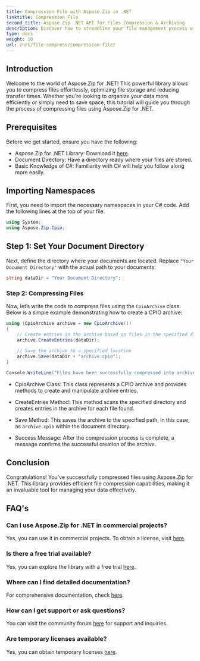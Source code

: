 ```yaml
---
title: Compression File with Aspose.Zip in .NET
linktitle: Compression File
second_title: Aspose.Zip .NET API for Files Compression & Archiving
description: Discover how to streamline your file management process with Aspose.Zip for .NET. This detailed guide walks you through the steps of compressing files.
type: docs
weight: 10
url: /net/file-compress/compression-file/
---
```

## Introduction

Welcome to the world of Aspose.Zip for .NET! This powerful library allows you to compress files effortlessly, optimizing file storage and reducing transfer times. Whether you're looking to organize your data more efficiently or simply need to save space, this tutorial will guide you through the process of compressing files using Aspose.Zip for .NET.

## Prerequisites

Before we get started, ensure you have the following:

- Aspose.Zip for .NET Library: Download it [here](https://releases.aspose.com/zip/net/).
- Document Directory: Have a directory ready where your files are stored.
- Basic Knowledge of C#: Familiarity with C# will help you follow along more easily.

## Importing Namespaces

First, you need to import the necessary namespaces in your C# code. Add the following lines at the top of your file:

```csharp
using System;
using Aspose.Zip.Cpio;
```

## Step 1: Set Your Document Directory

Next, define the directory where your documents are located. Replace `"Your Document Directory"` with the actual path to your documents:

```csharp
string dataDir = "Your Document Directory";
```

### Step 2: Compressing Files

Now, let’s write the code to compress files using the `CpioArchive` class. Below is a simple example demonstrating how to create a CPIO archive:

```csharp
using (CpioArchive archive = new CpioArchive())
{
    // Create entries in the archive based on files in the specified directory
    archive.CreateEntries(dataDir);
    
    // Save the archive to a specified location
    archive.Save(dataDir + "archive.cpio");
}

Console.WriteLine("Files have been successfully compressed into archive.cpio!");
```

- CpioArchive Class: This class represents a CPIO archive and provides methods to create and manipulate archive entries.
  
- CreateEntries Method: This method scans the specified directory and creates entries in the archive for each file found.
  
- Save Method: This saves the archive to the specified path, in this case, as `archive.cpio` within the document directory.
  
- Success Message: After the compression process is complete, a message confirms the successful creation of the archive.

## Conclusion

Congratulations! You’ve successfully compressed files using Aspose.Zip for .NET. This library provides efficient file compression capabilities, making it an invaluable tool for managing your data effectively.

## FAQ's

### Can I use Aspose.Zip for .NET in commercial projects?
Yes, you can use it in commercial projects. To obtain a license, visit [here](https://purchase.aspose.com/buy).

### Is there a free trial available?
Yes, you can explore the library with a free trial [here](https://releases.aspose.com/).

### Where can I find detailed documentation?
For comprehensive documentation, check [here](https://reference.aspose.com/zip/net/).

### How can I get support or ask questions?
You can visit the community forum [here](https://forum.aspose.com/c/zip/37) for support and inquiries.

### Are temporary licenses available?
Yes, you can obtain temporary licenses [here](https://purchase.aspose.com/temporary-license/).
